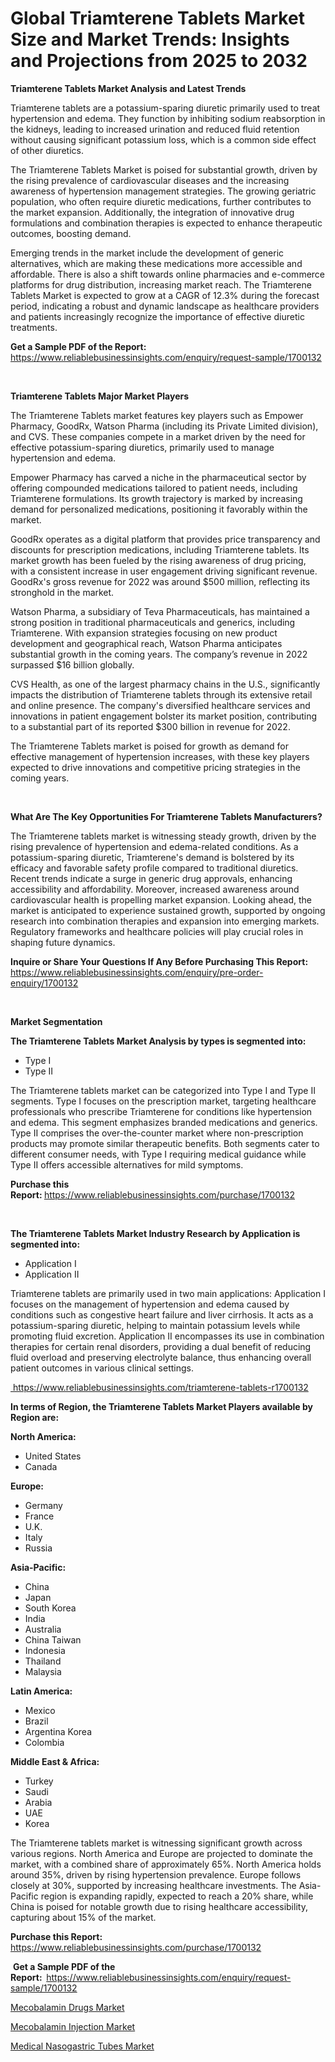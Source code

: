 <p><h1>Global Triamterene Tablets Market Size and Market Trends: Insights and Projections from 2025 to 2032</h1></p><p><strong>Triamterene Tablets Market Analysis and Latest Trends</strong></p>
<p><p>Triamterene tablets are a potassium-sparing diuretic primarily used to treat hypertension and edema. They function by inhibiting sodium reabsorption in the kidneys, leading to increased urination and reduced fluid retention without causing significant potassium loss, which is a common side effect of other diuretics.</p><p>The Triamterene Tablets Market is poised for substantial growth, driven by the rising prevalence of cardiovascular diseases and the increasing awareness of hypertension management strategies. The growing geriatric population, who often require diuretic medications, further contributes to the market expansion. Additionally, the integration of innovative drug formulations and combination therapies is expected to enhance therapeutic outcomes, boosting demand.</p><p>Emerging trends in the market include the development of generic alternatives, which are making these medications more accessible and affordable. There is also a shift towards online pharmacies and e-commerce platforms for drug distribution, increasing market reach. The Triamterene Tablets Market is expected to grow at a CAGR of 12.3% during the forecast period, indicating a robust and dynamic landscape as healthcare providers and patients increasingly recognize the importance of effective diuretic treatments.</p></p>
<p><strong>Get a Sample PDF of the Report:&nbsp;</strong> <a href="https://www.reliablebusinessinsights.com/enquiry/request-sample/1700132?utm_campaign=1873&utm_medium=2&utm_source=Github&utm_content=ia&utm_term=09012025&utm_id=triamterene-tablets">https://www.reliablebusinessinsights.com/enquiry/request-sample/1700132</a></p>
<p>&nbsp;</p>
<p><strong>Triamterene Tablets Major Market Players</strong></p>
<p><p>The Triamterene Tablets market features key players such as Empower Pharmacy, GoodRx, Watson Pharma (including its Private Limited division), and CVS. These companies compete in a market driven by the need for effective potassium-sparing diuretics, primarily used to manage hypertension and edema.</p><p>Empower Pharmacy has carved a niche in the pharmaceutical sector by offering compounded medications tailored to patient needs, including Triamterene formulations. Its growth trajectory is marked by increasing demand for personalized medications, positioning it favorably within the market.</p><p>GoodRx operates as a digital platform that provides price transparency and discounts for prescription medications, including Triamterene tablets. Its market growth has been fueled by the rising awareness of drug pricing, with a consistent increase in user engagement driving significant revenue. GoodRx's gross revenue for 2022 was around $500 million, reflecting its stronghold in the market.</p><p>Watson Pharma, a subsidiary of Teva Pharmaceuticals, has maintained a strong position in traditional pharmaceuticals and generics, including Triamterene. With expansion strategies focusing on new product development and geographical reach, Watson Pharma anticipates substantial growth in the coming years. The company’s revenue in 2022 surpassed $16 billion globally.</p><p>CVS Health, as one of the largest pharmacy chains in the U.S., significantly impacts the distribution of Triamterene tablets through its extensive retail and online presence. The company's diversified healthcare services and innovations in patient engagement bolster its market position, contributing to a substantial part of its reported $300 billion in revenue for 2022.</p><p>The Triamterene Tablets market is poised for growth as demand for effective management of hypertension increases, with these key players expected to drive innovations and competitive pricing strategies in the coming years.</p></p>
<p>&nbsp;</p>
<p><strong>What Are The Key Opportunities For Triamterene Tablets Manufacturers?</strong></p>
<p><p>The Triamterene tablets market is witnessing steady growth, driven by the rising prevalence of hypertension and edema-related conditions. As a potassium-sparing diuretic, Triamterene's demand is bolstered by its efficacy and favorable safety profile compared to traditional diuretics. Recent trends indicate a surge in generic drug approvals, enhancing accessibility and affordability. Moreover, increased awareness around cardiovascular health is propelling market expansion. Looking ahead, the market is anticipated to experience sustained growth, supported by ongoing research into combination therapies and expansion into emerging markets. Regulatory frameworks and healthcare policies will play crucial roles in shaping future dynamics.</p></p>
<p><strong>Inquire or Share Your Questions If Any Before Purchasing This Report:</strong> <a href="https://www.reliablebusinessinsights.com/enquiry/pre-order-enquiry/1700132?utm_campaign=1873&utm_medium=2&utm_source=Github&utm_content=ia&utm_term=09012025&utm_id=triamterene-tablets">https://www.reliablebusinessinsights.com/enquiry/pre-order-enquiry/1700132</a></p>
<p>&nbsp;</p>
<p><strong>Market Segmentation</strong></p>
<p><strong>The Triamterene Tablets Market Analysis by types is segmented into:</strong></p>
<p><ul><li>Type I</li><li>Type II</li></ul></p>
<p><p>The Triamterene tablets market can be categorized into Type I and Type II segments. Type I focuses on the prescription market, targeting healthcare professionals who prescribe Triamterene for conditions like hypertension and edema. This segment emphasizes branded medications and generics. Type II comprises the over-the-counter market where non-prescription products may promote similar therapeutic benefits. Both segments cater to different consumer needs, with Type I requiring medical guidance while Type II offers accessible alternatives for mild symptoms.</p></p>
<p><strong>Purchase this Report:&nbsp;</strong><a href="https://www.reliablebusinessinsights.com/purchase/1700132?utm_campaign=1873&utm_medium=2&utm_source=Github&utm_content=ia&utm_term=09012025&utm_id=triamterene-tablets">https://www.reliablebusinessinsights.com/purchase/1700132</a></p>
<p>&nbsp;</p>
<p><strong>The Triamterene Tablets Market Industry Research by Application is segmented into:</strong></p>
<p><ul><li>Application I</li><li>Application II</li></ul></p>
<p><p>Triamterene tablets are primarily used in two main applications: Application I focuses on the management of hypertension and edema caused by conditions such as congestive heart failure and liver cirrhosis. It acts as a potassium-sparing diuretic, helping to maintain potassium levels while promoting fluid excretion. Application II encompasses its use in combination therapies for certain renal disorders, providing a dual benefit of reducing fluid overload and preserving electrolyte balance, thus enhancing overall patient outcomes in various clinical settings.</p></p>
<p><a href="https://www.reliablebusinessinsights.com/triamterene-tablets-r1700132?utm_campaign=1873&utm_medium=2&utm_source=Github&utm_content=ia&utm_term=09012025&utm_id=triamterene-tablets">&nbsp;https://www.reliablebusinessinsights.com/triamterene-tablets-r1700132</a></p>
<p><strong>In terms of Region, the Triamterene Tablets Market Players available by Region are:</strong></p>
<p>
    <p> <strong> North America: </strong>
        <ul>
            <li>United States</li>
            <li>Canada</li>
        </ul>
        </p> 
    <p> <strong> Europe: </strong>
        <ul>
            <li>Germany</li>
            <li>France</li>
            <li>U.K.</li>
            <li>Italy</li>
            <li>Russia</li>
        </ul>
        </p> 
    <p> <strong> Asia-Pacific: </strong>
        <ul>
            <li>China</li>
            <li>Japan</li>
            <li>South Korea</li>
            <li>India</li>
            <li>Australia</li>
            <li>China Taiwan</li>
            <li>Indonesia</li>
            <li>Thailand</li>
            <li>Malaysia</li>
        </ul>
        </p> 
    <p> <strong> Latin America: </strong>
        <ul>
            <li>Mexico</li>
            <li>Brazil</li>
            <li>Argentina Korea</li>
            <li>Colombia</li>
        </ul>
        </p> 
    <p> <strong> Middle East & Africa: </strong>
        <ul>
            <li>Turkey</li>
            <li>Saudi</li>
            <li>Arabia</li>
            <li>UAE</li>
            <li>Korea</li>
        </ul>
    </p>
    </p>
<p><p>The Triamterene tablets market is witnessing significant growth across various regions. North America and Europe are projected to dominate the market, with a combined share of approximately 65%. North America holds around 35%, driven by rising hypertension prevalence. Europe follows closely at 30%, supported by increasing healthcare investments. The Asia-Pacific region is expanding rapidly, expected to reach a 20% share, while China is poised for notable growth due to rising healthcare accessibility, capturing about 15% of the market.</p></p>
<p><strong>Purchase this Report: </strong><a href="https://www.reliablebusinessinsights.com/purchase/1700132?utm_campaign=1873&utm_medium=2&utm_source=Github&utm_content=ia&utm_term=09012025&utm_id=triamterene-tablets">https://www.reliablebusinessinsights.com/purchase/1700132</a></p>
<p>&nbsp;<strong>Get a Sample PDF of the Report:&nbsp;&nbsp;</strong><a href="https://www.reliablebusinessinsights.com/enquiry/request-sample/1700132?utm_campaign=1873&utm_medium=2&utm_source=Github&utm_content=ia&utm_term=09012025&utm_id=triamterene-tablets">https://www.reliablebusinessinsights.com/enquiry/request-sample/1700132</a></p>
<p><strong></strong></p>
<p><p><a href="https://github.com/stillsfloria19981/Market-Research-Report-List-1/blob/main/mecobalamin-drugs-market.md?utm_campaign=1873&utm_medium=2&utm_source=Github&utm_content=ia&utm_term=09012025&utm_id=triamterene-tablets">Mecobalamin Drugs Market</a></p><p><a href="https://github.com/triattwood9919/Market-Research-Report-List-1/blob/main/mecobalamin-injection-market.md?utm_campaign=1873&utm_medium=2&utm_source=Github&utm_content=ia&utm_term=09012025&utm_id=triamterene-tablets">Mecobalamin Injection Market</a></p><p><a href="https://www.linkedin.com/pulse/medical-nasogastric-tubes-market-size-report-projected-cagr-canef?utm_campaign=1873&utm_medium=2&utm_source=Github&utm_content=ia&utm_term=09012025&utm_id=triamterene-tablets">Medical Nasogastric Tubes Market</a></p></p>